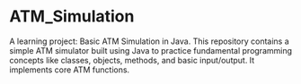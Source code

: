 # ATM_Simulation
A learning project: Basic ATM Simulation in Java. This repository contains a simple ATM simulator built using Java to practice fundamental programming concepts like classes, objects, methods, and basic input/output. It implements core ATM functions.
